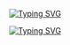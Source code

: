 <a href="https://git.io/typing-svg"><img src="https://readme-typing-svg.demolab.com?font=Fira+Code&pause=1000&width=435&lines=Hello!%F0%9F%98%84+IT'Z+Deepto+Vau;Wellcome+to+my+Github+" alt="Typing SVG" /></a>

<a href="https://git.io/typing-svg"><img src="https://readme-typing-svg.demolab.com?font=Fira+Code&pause=1000&width=435&lines=Wellcome+to+my+Github+" alt="Typing SVG" /></a>

